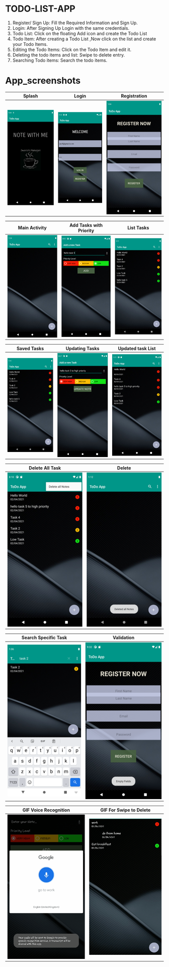 # TODO-LIST-APP

1. Register/ Sign Up: Fill the Required Information and Sign Up.
2. Login: After Signing Up Login with the same credentials.
3. Todo List: Click on the floating Add icon and create the Todo List
4. Todo Item: After creating a Todo List ,Now click on the list and create your Todo Items.
5. Editing the Todo Items: Click on the Todo Item and edit it.
6. Deleting the todo items and list: Swipe to delete entry.
7. Searching Todo items: Search the todo items.


# App_screenshots
| Splash  | Login | Registration |
| ------------- | ------------- |------------- |
| ![](./screenshots/splash.png) | ![](./screenshots/login.png)  | ![](./screenshots/register.png)  |

| Main Activity  | Add Tasks with Priority | List Tasks |
| ------------- | ------------- |------------- |
| ![](./screenshots/list_view.png) | ![](./screenshots/add_task.png)  | ![](./screenshots/task_list.png)  |

| Saved Tasks  | Updating Tasks | Updated task List |
| ------------- | ------------- |------------- |
| ![](./screenshots/task_list.png) | ![](./screenshots/updating.png)  | ![](./screenshots/updatedlist.png)  |

| Delete All Task  | Delete |
| ------------- | ------------- |
| ![](./screenshots/delete_notes.png) | ![](./screenshots/deleted.png)  | 

| Search Specific Task  | Validation |
| ------------- | ------------- | 
| ![](./screenshots/search.png) |  ![](./screenshots/validation.png)  |


| GIF Voice Recognition  | GIF For Swipe to Delete | 
| ------------- | ------------- |
| ![](./screenshots/voice_gif.gif) | ![](./screenshots/swipe_delete.gif)  |


